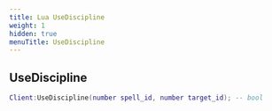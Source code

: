 ```yaml
---
title: Lua UseDiscipline
weight: 1
hidden: true
menuTitle: UseDiscipline
---
```

## UseDiscipline
```lua
Client:UseDiscipline(number spell_id, number target_id); -- bool
```